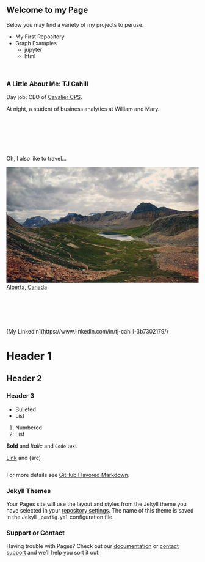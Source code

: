---
---
## Welcome to my Page

Below you may find a variety of my projects to peruse.
- My First Repository 
- Graph Examples 
    - jupyter
    - html

<br />

### A Little About Me: TJ Cahill


Day job: CEO of [Cavalier CPS](https://www.cavaliercps.com/). 

At night, a student of business analytics at William and Mary. 



<br />
<br />
<br />
<br />
<br />

Oh, I also like to travel...

![Lake Helen](/pics/IMG_6896.JPG)
[Alberta, Canada](https://goo.gl/maps/NBE9uhN3whaPzVR17)

<br />
<br />
<br />
<br />
<br />
[My LinkedIn](https://www.linkedin.com/in/tj-cahill-3b7302179/)

# Header 1
## Header 2
### Header 3

- Bulleted
- List

1. Numbered
2. List

**Bold** and _Italic_ and `Code` text

[Link](url) and (src)
```markdown
```
For more details see [GitHub Flavored Markdown](https://guides.github.com/features/mastering-markdown/).

### Jekyll Themes

Your Pages site will use the layout and styles from the Jekyll theme you have selected in your [repository settings](https://github.com/tjcahill01/tjcahill01.github.io/settings). The name of this theme is saved in the Jekyll `_config.yml` configuration file.

### Support or Contact

Having trouble with Pages? Check out our [documentation](https://docs.github.com/categories/github-pages-basics/) or [contact support](https://support.github.com/contact) and we’ll help you sort it out.
